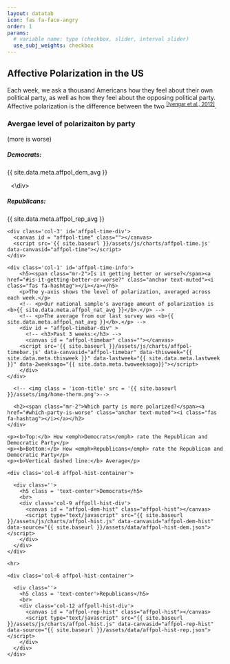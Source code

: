 ```yaml
---
layout: datatab
icon: fas fa-face-angry
order: 1
params: 
  # variable name: type (checkbox, slider, interval slider)
  use_subj_weights: checkbox
---
```


<script type="text/javascript" src='{{ site.baseurl }}/assets/js/gauge.js'></script>
<script src="{{ site.baseurl }}/assets/js/chartjs-adapter-date-fns.bundle.min.js"></script>
<script src="{{ site.baseurl }}/assets/js/chartjs-plugin-annotation.min.js"></script>

<!-- row 1 -->

<h2><span class="mr-2">Affective Polarization in the US</span><a href="#affective-polarization-in-the-us" class="anchor text-muted"><i class="fas fa-hashtag"></i></a></h2>
<p>Each week, we ask a thousand Americans how they feel about their own political party, as well as how they feel about the opposing political party. <emph>Affective polarization</emph> is the difference between the two <sup><a href = "https://academic.oup.com/poq/article-abstract/76/3/405/1894274">[Iyengar et al., 2012]</a></sup>.</p>

<div class='row chartrow chart' id='affpol-row-1'>
    <div class='row' id='affpol-map-div'>
      <canvas id = "affpol-map" class=""></canvas>
      <script src='{{ site.baseurl }}/assets/js/charts/map.js' data-canvasid="affpol-map" data-source="{{ site.baseurl }}/assets/data/affpol-map.json" data-scaleminlabel = "Less" data-scalemaxlabel = "More"></script>
  </div>
</div>

<div class = 'row chartrow chart' id='affpol-row-2'>
<h3>Avergae level of polarizaiton by party</h3>
<p>(more is worse)</p>
  <div class = 'col-2'>
    <h5 class = 'gauge-heading'>Democrats:</h5>
    <div class = 'gauge-div'>
      <canvas id = "affpol-dem-avg" class="gauge"></canvas>
      <script type="text/javascript" src="{{ site.baseurl }}/assets/js/charts/gauge.js" data-canvasid="affpol-dem-avg" data-gauge="{{ site.data.meta.affpol_dem_avg }}"></script>
      <p class = 'text-center'>{{ site.data.meta.affpol_dem_avg }}</p>
    </div>
  </div>

  <div class = 'col1'>
    &nbsp;
  <\div>

  <div class = 'col-2'>
    <h5 class = 'gauge-heading'>Republicans:</h5>
    <div class = 'gauge-div'>
      <canvas id = "affpol-rep-avg" class="gauge"></canvas>
      <script type="text/javascript" src="{{ site.baseurl }}/assets/js/charts/gauge.js" data-canvasid="affpol-rep-avg" data-gauge="{{ site.data.meta.affpol_rep_avg }}"></script>
      <p class = 'text-center'>{{ site.data.meta.affpol_rep_avg }}</p>
    </div>
  </div>

</div><!-- end row2 -->

<div class = 'row chartrow chart' id='affpol-row-3'>

    <div class='col-3' id='affpol-time-div'>
      <canvas id = "affpol-time" class=""></canvas>
      <script src='{{ site.baseurl }}/assets/js/charts/affpol-time.js' data-canvasid="affpol-time"></script>
    </div>

    <div class='col-1' id='affpol-time-info'>
        <h5><span class="mr-2">Is it getting better or worse?</span><a href="#is-it-getting-better-or-worse?" class="anchor text-muted"><i class="fas fa-hashtag"></i></a></h5>
        <p>The y-axis shows the level of polarization, averaged across each week.</p>
        <!-- <p>Our national sample's average amount of polarization is <b>{{ site.data.meta.affpol_nat_avg }}</b>.</p> -->
        <!-- <p>The average from our last survey was <b>{{ site.data.meta.affpol_nat_avg }}</b>.</p> -->
        <div id = "affpol-timebar-div" >
          <!-- <h3>Past 3 weeks:</h3> -->
          <canvas id = "affpol-timebar" class=""></canvas>
        <script src='{{ site.baseurl }}/assets/js/charts/affpol-timebar.js' data-canvasid="affpol-timebar" data-thisweek="{{ site.data.meta.thisweek }}" data-lastweek="{{ site.data.meta.lastweek }}" data-2weeksago="{{ site.data.meta.twoweeksago}}"></script>
        </div>
    </div>

</div> <!-- end row3 -->


<!-- row 4 -->
<div class = 'row chartrow chart' id='affpol-row-4'>

  <!-- info -->
  <div class='col-1' id='affpol-hist-info'>
    <div class = 'd-flex p-2'>

      <!-- <img class = 'icon-title' src = '{{ site.baseurl }}/assets/img/home-therm.png'>-->

      <h2><span class="mr-2">Which party is more polarized?</span><a href="#which-party-is-worse" class="anchor text-muted"><i class="fas fa-hashtag"></i></a></h2>
    </div>

    <p><b>Top:</b> How <emph>Democrats</emph> rate the Republican and Democratic Party</p>
    <p><b>Bottom:</b> How <emph>Republicans</emph> rate the Republican and Democratic Party</p>
    <p><b>Vertical dashed line:</b> Average</p>
  </div>

  <div class='col-4 row d-flex justify-content-center' id='affpol-hists'>

    <div class='col-6 affpol-hist-container'>

      <div class=''>
        <h5 class = 'text-center'>Democrats</h5>
        <br>
        <div class='col-9 affpoll-hist-div'>
          <canvas id = "affpol-dem-hist" class="affpol-hist"></canvas>
          <script type="text/javascript" src="{{ site.baseurl }}/assets/js/charts/affpol-hist.js" data-canvasid="affpol-dem-hist" data-source="{{ site.baseurl }}/assets/data/affpol-hist-dem.json"></script>
        </div> 
      </div> 
    </div>

    <hr>

    <div class='col-6 affpol-hist-container'>
      
      <div class=''>
        <h5 class = 'text-center'>Republicans</h5>
        <br>
        <div class='col-12 affpoll-hist-div'>
          <canvas id = "affpol-rep-hist" class="affpol-hist"></canvas>
          <script type="text/javascript" src="{{ site.baseurl }}/assets/js/charts/affpol-hist.js" data-canvasid="affpol-rep-hist" data-source="{{ site.baseurl }}/assets/data/affpol-hist-rep.json"></script>
        </div> 
      </div> 
    </div>

  </div>

</div> <!-- end row3 -->
